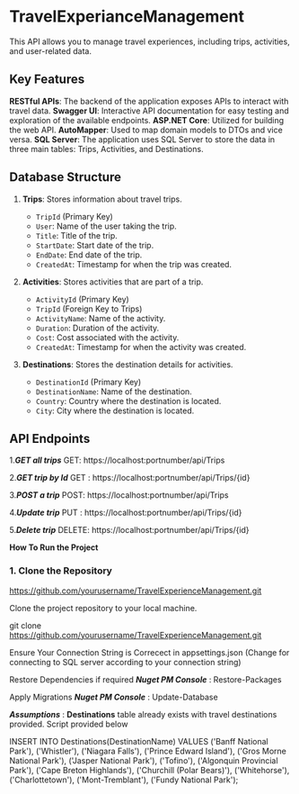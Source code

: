 # TravelExperianceManagement
This API allows you to manage travel experiences, including trips, activities, and user-related data.

## Key Features

**RESTful APIs**: The backend of the application exposes APIs to interact with travel data.
**Swagger UI**: Interactive API documentation for easy testing and exploration of the available endpoints.
**ASP.NET Core**: Utilized for building the web API.
**AutoMapper**: Used to map domain models to DTOs and vice versa.
**SQL Server**: The application uses SQL Server to store the data in three main tables: Trips, Activities, and Destinations.

## Database Structure
1. **Trips**: Stores information about travel trips.
   - `TripId` (Primary Key)
   - `User`: Name of the user taking the trip.
   - `Title`: Title of the trip.
   - `StartDate`: Start date of the trip.
   - `EndDate`: End date of the trip.
   - `CreatedAt`: Timestamp for when the trip was created.

2. **Activities**: Stores activities that are part of a trip.
   - `ActivityId` (Primary Key)
   - `TripId` (Foreign Key to Trips)
   - `ActivityName`: Name of the activity.
   - `Duration`: Duration of the activity.
   - `Cost`: Cost associated with the activity.
   - `CreatedAt`: Timestamp for when the activity was created.

3. **Destinations**: Stores the destination details for activities.
   - `DestinationId` (Primary Key)
   - `DestinationName`: Name of the destination.
   - `Country`: Country where the destination is located.
   - `City`: City where the destination is located.

## API Endpoints

1.***GET all trips***
GET: https://localhost:portnumber/api/Trips

2.***GET trip by Id***
GET : https://localhost:portnumber/api/Trips/{id}

3.***POST a trip***
 POST: https://localhost:portnumber/api/Trips

 4.***Update trip***
PUT : https://localhost:portnumber/api/Trips/{id}

 5.***Delete trip***
 DELETE: https://localhost:portnumber/api/Trips/{id}


 **How To Run the Project**

### 1. **Clone the Repository**
https://github.com/yourusername/TravelExperienceManagement.git

Clone the project repository to your local machine.

git clone https://github.com/yourusername/TravelExperienceManagement.git

Ensure Your Connection String is Correcect in appsettings.json
(Change for connecting to SQL server according to your connection string)

Restore Dependencies if required
***Nuget PM Console*** : Restore-Packages

Apply Migrations
***Nuget PM Console*** : Update-Database

***Assumptions*** : **Destinations** table already exists with travel destinations provided.
Script provided below 

INSERT INTO Destinations(DestinationName)
VALUES
('Banff National Park'),
('Whistler'),
('Niagara Falls'),
('Prince Edward Island'),
('Gros Morne National Park'),
('Jasper National Park'),
('Tofino'),
('Algonquin Provincial Park'),
('Cape Breton Highlands'),
('Churchill (Polar Bears)'),
('Whitehorse'),
('Charlottetown'),
('Mont-Tremblant'),
('Fundy National Park');

